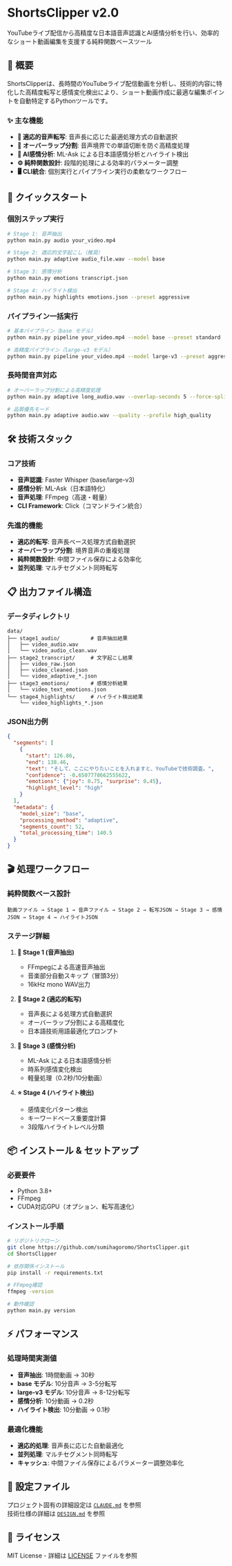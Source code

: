 # ShortsClipper v2.0

YouTubeライブ配信から高精度な日本語音声認識とAI感情分析を行い、効率的なショート動画編集を支援する純粋関数ベースツール

## 🎯 概要

ShortsClipperは、長時間のYouTubeライブ配信動画を分析し、技術的内容に特化した高精度転写と感情変化検出により、ショート動画作成に最適な編集ポイントを自動特定するPythonツールです。

### ✨ 主な機能

- **🎤 適応的音声転写**: 音声長に応じた最適処理方式の自動選択
- **🔄 オーバーラップ分割**: 音声境界での単語切断を防ぐ高精度処理
- **🧠 AI感情分析**: ML-Ask による日本語感情分析とハイライト検出
- **⚙️ 純粋関数設計**: 段階的処理による効率的パラメーター調整
- **🖥️ CLI統合**: 個別実行とパイプライン実行の柔軟なワークフロー

## 🚀 クイックスタート

### 個別ステップ実行

```bash
# Stage 1: 音声抽出
python main.py audio your_video.mp4

# Stage 2: 適応的文字起こし（推奨）
python main.py adaptive audio_file.wav --model base

# Stage 3: 感情分析
python main.py emotions transcript.json

# Stage 4: ハイライト検出
python main.py highlights emotions.json --preset aggressive
```

### パイプライン一括実行

```bash
# 基本パイプライン（base モデル）
python main.py pipeline your_video.mp4 --model base --preset standard

# 高精度パイプライン（large-v3 モデル）
python main.py pipeline your_video.mp4 --model large-v3 --preset aggressive
```

### 長時間音声対応

```bash
# オーバーラップ分割による高精度処理
python main.py adaptive long_audio.wav --overlap-seconds 5 --force-split

# 品質優先モード
python main.py adaptive audio.wav --quality --profile high_quality
```

## 🛠 技術スタック

### コア技術
- **音声認識**: Faster Whisper (base/large-v3)
- **感情分析**: ML-Ask（日本語特化）
- **音声処理**: FFmpeg（高速・軽量）
- **CLI Framework**: Click（コマンドライン統合）

### 先進的機能
- **適応的転写**: 音声長ベース処理方式自動選択
- **オーバーラップ分割**: 境界音声の重複処理
- **純粋関数設計**: 中間ファイル保存による効率化
- **並列処理**: マルチセグメント同時転写

## 📋 出力ファイル構造

### データディレクトリ
```
data/
├── stage1_audio/          # 音声抽出結果
│   ├── video_audio.wav
│   └── video_audio_clean.wav
├── stage2_transcript/     # 文字起こし結果  
│   ├── video_raw.json
│   ├── video_cleaned.json
│   └── video_adaptive_*.json
├── stage3_emotions/       # 感情分析結果
│   └── video_text_emotions.json
└── stage4_highlights/     # ハイライト検出結果
    └── video_highlights_*.json
```

### JSON出力例
```json
{
  "segments": [
    {
      "start": 126.86,
      "end": 138.46,
      "text": "そして、ここにやりたいことを入れますと、YouTubeで技術調査。",
      "confidence": -0.6507778662555622,
      "emotions": {"joy": 0.75, "surprise": 0.45},
      "highlight_level": "high"
    }
  ],
  "metadata": {
    "model_size": "base",
    "processing_method": "adaptive",
    "segments_count": 52,
    "total_processing_time": 140.5
  }
}
```

## 🎬 処理ワークフロー

### 純粋関数ベース設計
```
動画ファイル → Stage 1 → 音声ファイル → Stage 2 → 転写JSON → Stage 3 → 感情JSON → Stage 4 → ハイライトJSON
```

### ステージ詳細

1. **🎵 Stage 1 (音声抽出)**
   - FFmpegによる高速音声抽出
   - 音楽部分自動スキップ（冒頭3分）
   - 16kHz mono WAV出力

2. **📝 Stage 2 (適応的転写)**
   - 音声長による処理方式自動選択
   - オーバーラップ分割による高精度化
   - 日本語技術用語最適化プロンプト

3. **🧠 Stage 3 (感情分析)**
   - ML-Ask による日本語感情分析
   - 時系列感情変化検出
   - 軽量処理（0.2秒/10分動画）

4. **⭐ Stage 4 (ハイライト検出)**
   - 感情変化パターン検出
   - キーワードベース重要度計算
   - 3段階ハイライトレベル分類

## 📦 インストール & セットアップ

### 必要要件
- Python 3.8+
- FFmpeg
- CUDA対応GPU（オプション、転写高速化）

### インストール手順
```bash
# リポジトリクローン
git clone https://github.com/sumihagoromo/ShortsClipper.git
cd ShortsClipper

# 依存関係インストール
pip install -r requirements.txt

# FFmpeg確認
ffmpeg -version

# 動作確認
python main.py version
```

## ⚡ パフォーマンス

### 処理時間実測値
- **音声抽出**: 1時間動画 → 30秒
- **base モデル**: 10分音声 → 3-5分転写
- **large-v3 モデル**: 10分音声 → 8-12分転写
- **感情分析**: 10分動画 → 0.2秒
- **ハイライト検出**: 10分動画 → 0.1秒

### 最適化機能
- **適応的処理**: 音声長に応じた自動最適化
- **並列処理**: マルチセグメント同時転写
- **キャッシュ**: 中間ファイル保存によるパラメーター調整効率化

## 🔧 設定ファイル

プロジェクト固有の詳細設定は [`CLAUDE.md`](CLAUDE.md) を参照  
技術仕様の詳細は [`DESIGN.md`](DESIGN.md) を参照

## 📄 ライセンス

MIT License - 詳細は [LICENSE](LICENSE) ファイルを参照
